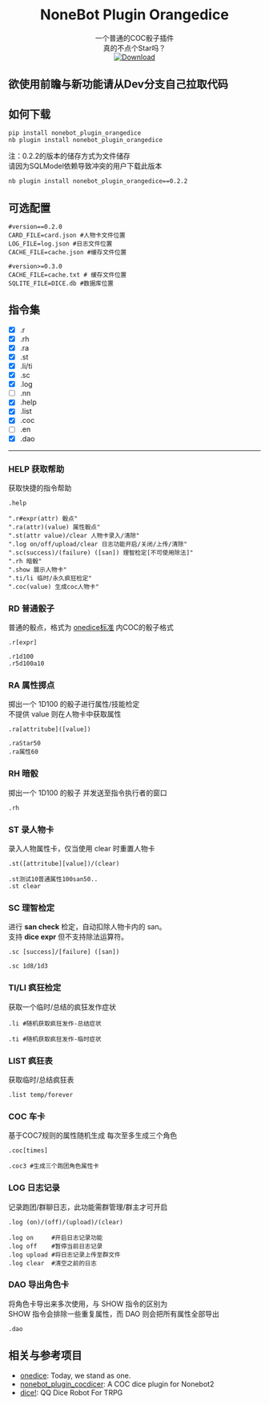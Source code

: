 <div align="center">

# NoneBot Plugin Orangedice

一个普通的COC骰子插件  
真的不点个Star吗？  
<a href="https://pypi.python.org/pypi/nonebot-plugin-orangedice">
    <img src="https://img.shields.io/pypi/dm/nonebot-plugin-orangedice?style=for-the-badge" alt="Download">
</a>

</div>

## 欲使用前瞻与新功能请从Dev分支自己拉取代码

## 如何下载
```
pip install nonebot_plugin_orangedice 
nb plugin install nonebot_plugin_orangedice
```

注：0.2.2的版本的储存方式为文件储存  
请因为SQLModel依赖导致冲突的用户下载此版本  
```
nb plugin install nonebot_plugin_orangedice==0.2.2
```
## 可选配置

``` 
#version==0.2.0
CARD_FILE=card.json #人物卡文件位置
LOG_FILE=log.json #日志文件位置
CACHE_FILE=cache.json #缓存文件位置
```

```
#version>=0.3.0
CACHE_FILE=cache.txt # 缓存文件位置
SQLITE_FILE=DICE.db #数据库位置
```

## 指令集

- [x] .r
- [x] .rh
- [x] .ra
- [x] .st
- [x] .li/ti
- [x] .sc
- [x] .log
- [ ] .nn
- [x] .help
- [x] .list
- [x] .coc
- [ ] .en
- [x] .dao

---

### HELP 获取帮助
获取快捷的指令帮助
```
.help

".r#expr(attr) 骰点"
".ra(attr)(value) 属性骰点"
".st(attr value)/clear 人物卡录入/清除"
".log on/off/upload/clear 日志功能开启/关闭/上传/清除"
".sc(success)/(failure) ([san]) 理智检定[不可使用除法]"
".rh 暗骰"
".show 展示人物卡"
".ti/li 临时/永久疯狂检定"
".coc(value) 生成coc人物卡"
```

### RD 普通骰子
普通的骰点，格式为 [onedice标准](https://github.com/OlivOS-Team/onedice) 内COC的骰子格式

```
.r[expr]

.r1d100
.r5d100a10
```

### RA 属性掷点
掷出一个 1D100 的骰子进行属性/技能检定  
不提供 value 则在人物卡中获取属性

```
.ra[attritube]([value])

.raStar50
.ra属性60
```

### RH 暗骰
掷出一个 1D100 的骰子
并发送至指令执行者的窗口 
```
.rh
```

### ST 录人物卡
录入人物属性卡，仅当使用 clear 时重置人物卡
```
.st([attritube][value])/(clear)

.st测试10普通属性100san50..
.st clear
```

### SC 理智检定
进行 **san check** 检定，自动扣除人物卡内的 san。  
支持 **dice expr** 但不支持除法运算符。

```
.sc [success]/[failure] ([san])

.sc 1d8/1d3
```

### TI/LI 疯狂检定
获取一个临时/总结的疯狂发作症状
```
.li #随机获取疯狂发作-总结症状

.ti #随机获取疯狂发作-临时症状
```

### LIST 疯狂表
获取临时/总结疯狂表
```
.list temp/forever
```

### COC 车卡
基于COC7规则的属性随机生成
每次至多生成三个角色
```
.coc[times]

.coc3 #生成三个跑团角色属性卡
```

### LOG 日志记录
记录跑团/群聊日志，此功能需群管理/群主才可开启
```
.log (on)/(off)/(upload)/(clear)

.log on     #开启日志记录功能
.log off    #暂停当前日志记录
.log upload #将日志记录上传至群文件
.log clear  #清空之前的日志
```

### DAO 导出角色卡
将角色卡导出来多次使用，与 SHOW 指令的区别为  
SHOW 指令会排除一些重复属性，而 DAO 则会把所有属性全部导出
```
.dao
```

## 相关与参考项目

- [onedice](https://github.com/OlivOS-Team/onedice): Today, we stand as one.
- [nonebot_plugin_cocdicer](https://github.com/abrahum/nonebot_plugin_cocdicer): A COC dice plugin for Nonebot2
- [dice!](https://github.com/Dice-Developer-Team/Dice): QQ Dice Robot For TRPG